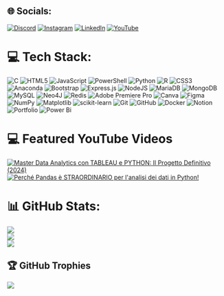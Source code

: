 ## 🌐 Socials:
[![Discord](https://img.shields.io/badge/Discord-%237289DA.svg?logo=discord&logoColor=white)](https://discord.gg/https://discord.gg/Dew4Wr67) [![Instagram](https://img.shields.io/badge/Instagram-%23E4405F.svg?logo=Instagram&logoColor=white)](https://instagram.com/https://www.instagram.com/joaquim.francalanci/) [![LinkedIn](https://img.shields.io/badge/LinkedIn-%230077B5.svg?logo=linkedin&logoColor=white)](https://linkedin.com/in/https://www.linkedin.com/in/joaquim-francalanci/) [![YouTube](https://img.shields.io/badge/YouTube-%23FF0000.svg?logo=YouTube&logoColor=white)](https://youtube.com/@https://www.youtube.com/@jofrancalanci/featured) 

# 💻 Tech Stack:
![C](https://img.shields.io/badge/c-%2300599C.svg?style=plastic&logo=c&logoColor=white) ![HTML5](https://img.shields.io/badge/html5-%23E34F26.svg?style=plastic&logo=html5&logoColor=white) ![JavaScript](https://img.shields.io/badge/javascript-%23323330.svg?style=plastic&logo=javascript&logoColor=%23F7DF1E) ![PowerShell](https://img.shields.io/badge/PowerShell-%235391FE.svg?style=plastic&logo=powershell&logoColor=white) ![Python](https://img.shields.io/badge/python-3670A0?style=plastic&logo=python&logoColor=ffdd54) ![R](https://img.shields.io/badge/r-%23276DC3.svg?style=plastic&logo=r&logoColor=white) ![CSS3](https://img.shields.io/badge/css3-%231572B6.svg?style=plastic&logo=css3&logoColor=white) ![Anaconda](https://img.shields.io/badge/Anaconda-%2344A833.svg?style=plastic&logo=anaconda&logoColor=white) ![Bootstrap](https://img.shields.io/badge/bootstrap-%238511FA.svg?style=plastic&logo=bootstrap&logoColor=white) ![Express.js](https://img.shields.io/badge/express.js-%23404d59.svg?style=plastic&logo=express&logoColor=%2361DAFB) ![NodeJS](https://img.shields.io/badge/node.js-6DA55F?style=plastic&logo=node.js&logoColor=white) ![MariaDB](https://img.shields.io/badge/MariaDB-003545?style=plastic&logo=mariadb&logoColor=white) ![MongoDB](https://img.shields.io/badge/MongoDB-%234ea94b.svg?style=plastic&logo=mongodb&logoColor=white) ![MySQL](https://img.shields.io/badge/mysql-4479A1.svg?style=plastic&logo=mysql&logoColor=white) ![Neo4J](https://img.shields.io/badge/Neo4j-008CC1?style=plastic&logo=neo4j&logoColor=white) ![Redis](https://img.shields.io/badge/redis-%23DD0031.svg?style=plastic&logo=redis&logoColor=white) ![Adobe Premiere Pro](https://img.shields.io/badge/Adobe%20Premiere%20Pro-9999FF.svg?style=plastic&logo=Adobe%20Premiere%20Pro&logoColor=white) ![Canva](https://img.shields.io/badge/Canva-%2300C4CC.svg?style=plastic&logo=Canva&logoColor=white) ![Figma](https://img.shields.io/badge/figma-%23F24E1E.svg?style=plastic&logo=figma&logoColor=white) ![NumPy](https://img.shields.io/badge/numpy-%23013243.svg?style=plastic&logo=numpy&logoColor=white) ![Matplotlib](https://img.shields.io/badge/Matplotlib-%23ffffff.svg?style=plastic&logo=Matplotlib&logoColor=black) ![scikit-learn](https://img.shields.io/badge/scikit--learn-%23F7931E.svg?style=plastic&logo=scikit-learn&logoColor=white) ![Git](https://img.shields.io/badge/git-%23F05033.svg?style=plastic&logo=git&logoColor=white) ![GitHub](https://img.shields.io/badge/github-%23121011.svg?style=plastic&logo=github&logoColor=white) ![Docker](https://img.shields.io/badge/docker-%230db7ed.svg?style=plastic&logo=docker&logoColor=white) ![Notion](https://img.shields.io/badge/Notion-%23000000.svg?style=plastic&logo=notion&logoColor=white) ![Portfolio](https://img.shields.io/badge/Portfolio-%23000000.svg?style=plastic&logo=firefox&logoColor=#FF7139) ![Power Bi](https://img.shields.io/badge/power_bi-F2C811?style=plastic&logo=powerbi&logoColor=black)

# 💻 Featured YouTube Videos
<!-- BEGIN YOUTUBE-CARDS -->
[![Master Data Analytics con TABLEAU e PYTHON: Il Progetto Definitivo (2024)](https://ytcards.demolab.com/?id=RhIJ3ghifzc&title=Master+Data+Analytics+con+TABLEAU+e+PYTHON:+Il+Progetto+Definitivo+(2024)&lang=en&timestamp=1722384000&background_color=%230d1117&title_color=%23ffffff&stats_color=%23dedede&max_title_lines=1&width=250&border_radius=5&duration=436 "Master Data Analytics con TABLEAU e PYTHON: Il Progetto Definitivo (2024)")](https://youtu.be/RhIJ3ghifzc?si=HdqOHbjPSTer2omd) [![Perché Pandas è STRAORDINARIO per l'analisi dei dati in Python!](https://ytcards.demolab.com/?id=Ku6j9PU_kAY&title=Perché+Pandas+è+STRAORDINARIO+per+l'analisi+dei+dati+in+Python!&lang=en&timestamp=1721952000&background_color=%230d1117&title_color=%23ffffff&stats_color=%23dedede&max_title_lines=1&width=250&border_radius=5&duration=380 "Perché Pandas è STRAORDINARIO per l'analisi dei dati in Python!")](https://youtu.be/Ku6j9PU_kAY?si=Zn6YOkB-N39OeKCa)
<!-- END YOUTUBE-CARDS -->

# 📊 GitHub Stats:
![](https://github-readme-stats.vercel.app/api?username=J0joFra&theme=onedark&hide_border=false&include_all_commits=false&count_private=false)<br/>
![](https://github-readme-streak-stats.herokuapp.com/?user=J0joFra&theme=onedark&hide_border=false)<br/>
![](https://github-readme-stats.vercel.app/api/top-langs/?username=J0joFra&theme=onedark&hide_border=false&include_all_commits=false&count_private=false&layout=compact)

## 🏆 GitHub Trophies
![](https://github-profile-trophy.vercel.app/?username=J0joFra&theme=aura&no-frame=false&no-bg=false&margin-w=4)

